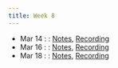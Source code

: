 ```yaml
---
title: Week 8
---
```


- Mar 14 :  : [Notes](#), [Recording](#)
- Mar 16 :  : [Notes](#), [Recording](#)
- Mar 18 :  : [Notes](#), [Recording](#)
